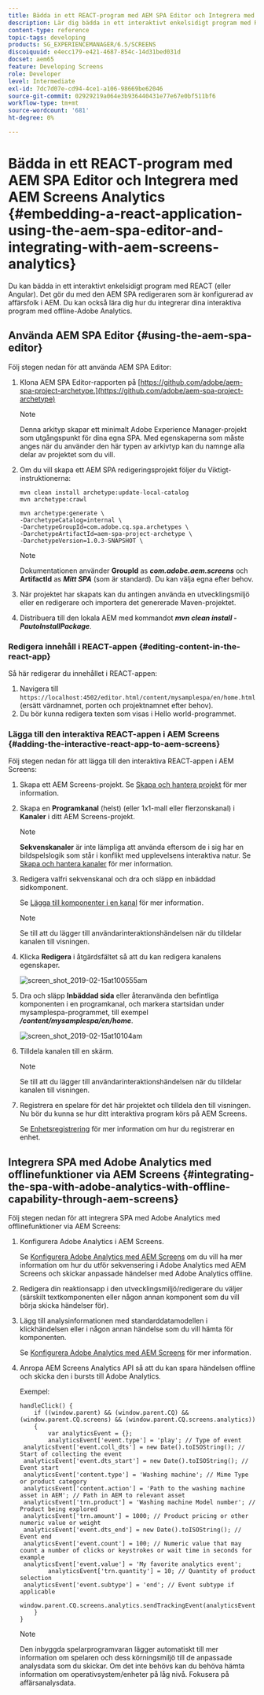 ```yaml
---
title: Bädda in ett REACT-program med AEM SPA Editor och Integrera med AEM Screens Analytics
description: Lär dig bädda in ett interaktivt enkelsidigt program med REACT (eller Angular) med AEM SPA.
content-type: reference
topic-tags: developing
products: SG_EXPERIENCEMANAGER/6.5/SCREENS
discoiquuid: e4ecc179-e421-4687-854c-14d31bed031d
docset: aem65
feature: Developing Screens
role: Developer
level: Intermediate
exl-id: 7dc7d07e-cd94-4ce1-a106-98669be62046
source-git-commit: 02929219a064e3b936440431e77e67e0bf511bf6
workflow-type: tm+mt
source-wordcount: '681'
ht-degree: 0%

---
```


# Bädda in ett REACT-program med AEM SPA Editor och Integrera med AEM Screens Analytics {#embedding-a-react-application-using-the-aem-spa-editor-and-integrating-with-aem-screens-analytics}

Du kan bädda in ett interaktivt enkelsidigt program med REACT (eller Angular). Det gör du med den AEM SPA redigeraren som är konfigurerad av affärsfolk i AEM. Du kan också lära dig hur du integrerar dina interaktiva program med offline-Adobe Analytics.

## Använda AEM SPA Editor {#using-the-aem-spa-editor}

Följ stegen nedan för att använda AEM SPA Editor:

1. Klona AEM SPA Editor-rapporten på [https://github.com/adobe/aem-spa-project-archetype.](https://github.com/adobe/aem-spa-project-archetype)

   >[!NOTE]
   >
   >Denna arkityp skapar ett minimalt Adobe Experience Manager-projekt som utgångspunkt för dina egna SPA. Med egenskaperna som måste anges när du använder den här typen av arkivtyp kan du namnge alla delar av projektet som du vill.

1. Om du vill skapa ett AEM SPA redigeringsprojekt följer du Viktigt-instruktionerna:

   ```
   mvn clean install archetype:update-local-catalog
   mvn archetype:crawl
   
   mvn archetype:generate \
   -DarchetypeCatalog=internal \
   -DarchetypeGroupId=com.adobe.cq.spa.archetypes \
   -DarchetypeArtifactId=aem-spa-project-archetype \
   -DarchetypeVersion=1.0.3-SNAPSHOT \
   ```

   >[!NOTE]
   >
   >Dokumentationen använder **GroupId** as ***com.adobe.aem.screens*** och **ArtifactId** as ***Mitt SPA*** (som är standard). Du kan välja egna efter behov.

1. När projektet har skapats kan du antingen använda en utvecklingsmiljö eller en redigerare och importera det genererade Maven-projektet.
1. Distribuera till den lokala AEM med kommandot ***mvn clean install -PautoInstallPackage***.

### Redigera innehåll i REACT-appen {#editing-content-in-the-react-app}

Så här redigerar du innehållet i REACT-appen:

1. Navigera till `https://localhost:4502/editor.html/content/mysamplespa/en/home.html` (ersätt värdnamnet, porten och projektnamnet efter behov).
1. Du bör kunna redigera texten som visas i Hello world-programmet.

### Lägga till den interaktiva REACT-appen i AEM Screens {#adding-the-interactive-react-app-to-aem-screens}

Följ stegen nedan för att lägga till den interaktiva REACT-appen i AEM Screens:

1. Skapa ett AEM Screens-projekt. Se [Skapa och hantera projekt](creating-a-screens-project.md) för mer information.
1. Skapa en **Programkanal** (helst) (eller 1x1-mall eller flerzonskanal) i **Kanaler** i ditt AEM Screens-projekt.

   >[!NOTE]
   >**Sekvenskanaler** är inte lämpliga att använda eftersom de i sig har en bildspelslogik som står i konflikt med upplevelsens interaktiva natur.
   >Se [Skapa och hantera kanaler](managing-channels.md) för mer information.

1. Redigera valfri sekvenskanal och dra och släpp en inbäddad sidkomponent.

   Se [Lägga till komponenter i en kanal](adding-components-to-a-channel.md) för mer information.

   >[!NOTE]
   >
   >Se till att du lägger till användarinteraktionshändelsen när du tilldelar kanalen till visningen.

1. Klicka **Redigera** i åtgärdsfältet så att du kan redigera kanalens egenskaper.

   ![screen_shot_2019-02-15at100555am](assets/screen_shot_2019-02-15at100555am.png)

1. Dra och släpp **Inbäddad sida** eller återanvända den befintliga komponenten i en programkanal, och markera startsidan under mysamplespa-programmet, till exempel ***/content/mysamplespa/en/home***.

   ![screen_shot_2019-02-15at10104am](assets/screen_shot_2019-02-15at101104am.png)

1. Tilldela kanalen till en skärm.

   >[!NOTE]
   >Se till att du lägger till användarinteraktionshändelsen när du tilldelar kanalen till visningen.

1. Registrera en spelare för det här projektet och tilldela den till visningen. Nu bör du kunna se hur ditt interaktiva program körs på AEM Screens.

   Se [Enhetsregistrering](device-registration.md) för mer information om hur du registrerar en enhet.

## Integrera SPA med Adobe Analytics med offlinefunktioner via AEM Screens {#integrating-the-spa-with-adobe-analytics-with-offline-capability-through-aem-screens}

Följ stegen nedan för att integrera SPA med Adobe Analytics med offlinefunktioner via AEM Screens:

1. Konfigurera Adobe Analytics i AEM Screens.

   Se [Konfigurera Adobe Analytics med AEM Screens](configuring-adobe-analytics-aem-screens.md) om du vill ha mer information om hur du utför sekvensering i Adobe Analytics med AEM Screens och skickar anpassade händelser med Adobe Analytics offline.

1. Redigera din reaktionsapp i den utvecklingsmiljö/redigerare du väljer (särskilt textkomponenten eller någon annan komponent som du vill börja skicka händelser för).
1. Lägg till analysinformationen med standarddatamodellen i klickhändelsen eller i någon annan händelse som du vill hämta för komponenten.

   Se [Konfigurera Adobe Analytics med AEM Screens](configuring-adobe-analytics-aem-screens.md) för mer information.

1. Anropa AEM Screens Analytics API så att du kan spara händelsen offline och skicka den i bursts till Adobe Analytics.

   Exempel:

   ```
   handleClick() {
       if ((window.parent) && (window.parent.CQ) && (window.parent.CQ.screens) && (window.parent.CQ.screens.analytics))
       {
           var analyticsEvent = {};
           analyticsEvent['event.type'] = 'play'; // Type of event
    analyticsEvent['event.coll_dts'] = new Date().toISOString(); // Start of collecting the event
    analyticsEvent['event.dts_start'] = new Date().toISOString(); // Event start
    analyticsEvent['content.type'] = 'Washing machine'; // Mime Type or product category
    analyticsEvent['content.action'] = 'Path to the washing machine asset in AEM'; // Path in AEM to relevant asset
    analyticsEvent['trn.product'] = 'Washing machine Model number'; // Product being explored
    analyticsEvent['trn.amount'] = 1000; // Product pricing or other numeric value or weight
    analyticsEvent['event.dts_end'] = new Date().toISOString(); // Event end
    analyticsEvent['event.count'] = 100; // Numeric value that may count a number of clicks or keystrokes or wait time in seconds for example
    analyticsEvent['event.value'] = 'My favorite analytics event';
           analyticsEvent['trn.quantity'] = 10; // Quantity of product selection
    analyticsEvent['event.subtype'] = 'end'; // Event subtype if applicable
    window.parent.CQ.screens.analytics.sendTrackingEvent(analyticsEvent);
       }
   }
   ```

   >[!NOTE]
   >
   >Den inbyggda spelarprogramvaran lägger automatiskt till mer information om spelaren och dess körningsmiljö till de anpassade analysdata som du skickar. Om det inte behövs kan du behöva hämta information om operativsystem/enheter på låg nivå. Fokusera på affärsanalysdata.
